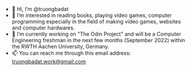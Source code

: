 - 👋 Hi, I’m @truongbadat
- 👀 I’m interested in reading books, playing video games, computer programming especially in the field of making video games, websites and computer hardwares.
- 🌱 I’m currently working on "The Odin Project" and will be a Computer Engineering freshman in the next few months (September 2022) within the RWTH Aachen University, Germany.
- 📫 You can reach me through this email address: truongbadat.work@gmail.com

<!---
truongbadat/truongbadat is a ✨ special ✨ repository because its `README.md` (this file) appears on your GitHub profile.
You can click the Preview link to take a look at your changes.
--->
